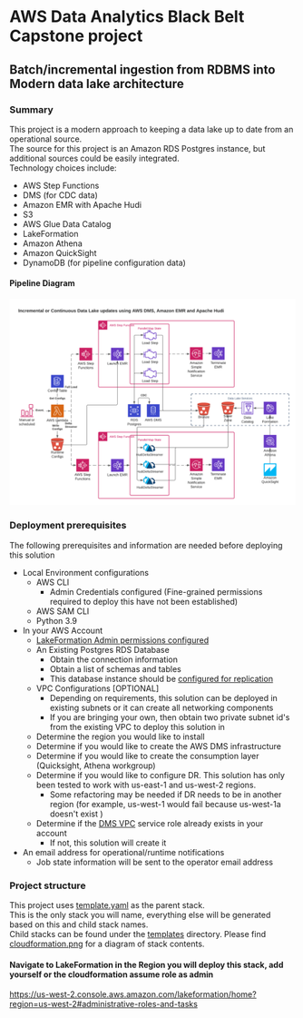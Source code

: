 # AWS Data Analytics Black Belt Capstone project

## Batch/incremental ingestion from RDBMS into Modern data lake architecture    

### Summary    

This project is a modern approach to keeping a data lake up to date from an operational source.   
The source for this project is an Amazon RDS Postgres instance, but additional sources could be easily integrated.    
Technology choices include:

- AWS Step Functions
- DMS (for CDC data)
- Amazon EMR with Apache Hudi
- S3
- AWS Glue Data Catalog
- LakeFormation
- Amazon Athena
- Amazon QuickSight
- DynamoDB (for pipeline configuration data)

#### Pipeline Diagram    

![](images/emr-pipeline.png)

### Deployment prerequisites   

The following prerequisites and information are needed before deploying this solution

- Local Environment configurations
  - AWS CLI
    - Admin Credentials configured (Fine-grained permissions required to deploy this have not been established)
  - AWS SAM CLI
  - Python 3.9
- In your AWS Account
  - [LakeFormation Admin permissions configured](https://catalog.us-east-1.prod.workshops.aws/v2/workshops/78572df7-d2ee-4f78-b698-7cafdb55135d/en-US/lakeformation-basics/datalake-administrator)
  - An Existing Postgres RDS Database
    - Obtain the connection information
    - Obtain a list of schemas and tables
    - This database instance should be [configured for replication](https://docs.aws.amazon.com/dms/latest/userguide/CHAP_Source.PostgreSQL.html)
  - VPC Configurations [OPTIONAL]
    - Depending on requirements, this solution can be deployed in existing subnets or it can create all networking components
    - If you are bringing your own, then obtain two private subnet id's from the existing VPC to deploy this solution in
  - Determine the region you would like to install
  - Determine if you would like to create the AWS DMS infrastructure
  - Determine if you would like to create the consumption layer (Quicksight, Athena workgroup)
  - Determine if you would like to configure DR. This solution has only been tested to work with us-east-1 and us-west-2 regions.
    - Some refactoring may be needed if DR needs to be in another region (for example, us-west-1 would fail because us-west-1a doesn't exist )
  - Determine if the [DMS VPC](https://console.aws.amazon.com/iam/home#/roles/dms-vpc-role) service role already exists in your account
      - If not, this solution will create it 
- An email address for operational/runtime notifications
  - Job state information will be sent to the operator email address

### Project structure

This project uses [template.yaml](template.yaml) as the parent stack.  
This is the only stack you will name, everything else will be generated based on this and child stack names.   
Child stacks can be found under the [templates](templates/) directory. Please find [cloudformation.png](images/cloudformation.png) for a diagram of stack contents.



#### Navigate to LakeFormation in the Region you will deploy this stack, add yourself or the cloudformation assume role as admin

https://us-west-2.console.aws.amazon.com/lakeformation/home?region=us-west-2#administrative-roles-and-tasks

